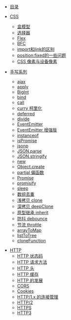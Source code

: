 * [目录](前端.md)

* [CSS](前端.md?id=CSS)
  - [盒模型](CSS/盒模型.md)
  - [选择器](CSS/选择器.md)
  - [Flex](CSS/flex.md)
  - [BFC](CSS/bfc.md)
  - [import和link的区别](CSS/import和link的区别.md)
  - [position:fixed的一些问题](CSS/position-fixed.md)
  - [CSS 像素与设备像素](CSS/CSS像素与设备像素.md)

* [手写系列](前端.md?id=手写系列)
  * [ajax](手写系列/ajax.md)
  * [apply](手写系列/apply.md)
  * [BigInt](手写系列/big-int.md)
  * [bind](手写系列/bind.md)
  * [call](手写系列/call.md)
  * [curry 柯里化](手写系列/curry.md)
  * [deferred](手写系列/deferred.md)
  * [divide](手写系列/divide.md)
  * [EventEmitter](手写系列/event-emitter.md)
  * [EventEmitter 增强版](手写系列/event-emitter2.md)
  * [instanceof](手写系列/instanceof.md)
  * [isPromise](手写系列/is-promise.md)
  * [jsonp](手写系列/jsonp.md)
  * [JSON.parse](手写系列/json-parse.md)
  * [JSON.stringify](手写系列/json-stringify.md)
  * [new](手写系列/new.md)
  * [Object.create](手写系列/object-create.md)
  * [partial 偏函数](手写系列/partial.md)
  * [Promise](手写系列/promise.md)
  * [promisify](手写系列/promisify.md)
  * [sleep](手写系列/sleep.md)
  * [数组去重](手写系列/unique.md)
  * [浅拷贝 clone](手写系列/clone.md)
  * [深拷贝 deepClone](手写系列/deep-clone.md)
  * [原型继承 inherit](手写系列/inherit.md)
  * [防抖 debounce](手写系列/debounce.md)
  * [节流 throttle](手写系列/throttle.md)
  * [arrayToMap](手写系列/array-to-map.md)
  * [listToTree](手写系列/list-to-tree.md)
  * [cloneFunction](手写系列/clone-function.md)

<!-- * [React](react/react.md) -->

<!-- * [HTML](HTML.md)
* [CSS](CSS.md)
* [JavaScript](JavaScript.md)
* [Webpack](Webpack.md)
* [ES6]()
* [Node]()
* [Webpack]()
* [可视化]() -->

- [HTTP](HTTP/http)
  - [HTTP 状态码](HTTP/http状态码)
  - [HTTP 请求方法](HTTP/http请求方法)
  - [HTTP 头](HTTP/http头)
  - [HTTP 缓存](HTTP/http缓存)
  - [HTTP 的发展](HTTP/http的发展)
  - [CORS](HTTP/cors)
  - [Cookies](HTTP/cookies)
  - [HTTP/1.x 的连接管理](HTTP/连接管理)
  - [HTTP/2](HTTP/http2)
  - [HTTPS](HTTP/https)
  - [HTTP3](HTTP/http3)